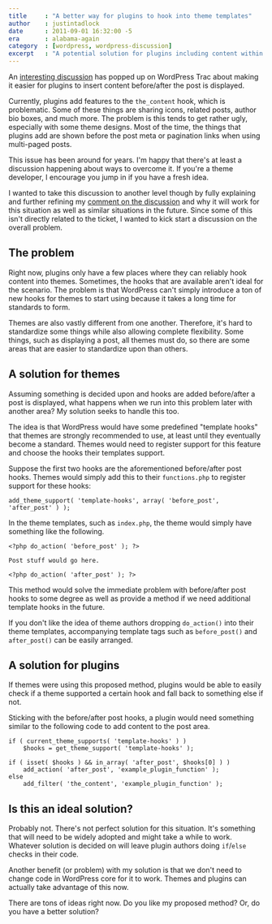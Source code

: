 ```yaml
---
title     : "A better way for plugins to hook into theme templates"
author    : justintadlock
date      : 2011-09-01 16:32:00 -5
era       : alabama-again
category  : [wordpress, wordpress-discussion]
excerpt   : "A potential solution for plugins including content within theme templates."
---
```


An <a href="http://core.trac.wordpress.org/ticket/18561" title="Better way to insert things below individual posts">interesting discussion</a> has popped up on WordPress Trac about making it easier for plugins to insert content before/after the post is displayed.

Currently, plugins add features to the <code>the_content</code> hook, which is problematic.  Some of these things are sharing icons, related posts, author bio boxes, and much more.  The problem is this tends to get rather ugly, especially with some theme designs.  Most of the time, the things that plugins add are shown before the post meta or pagination links when using multi-paged posts.

This issue has been around for years.  I'm happy that there's at least a discussion happening about ways to overcome it.  If you're a theme developer, I encourage you jump in if you have a fresh idea.

I wanted to take this discussion to another level though by fully explaining and further refining my <a href="http://core.trac.wordpress.org/ticket/18561#comment:48">comment on the discussion</a> and why it will work for this situation as well as similar situations in the future.  Since some of this isn't directly related to the ticket, I wanted to kick start a discussion on the overall problem.

<h2>The problem</h2>

Right now, plugins only have a few places where they can reliably hook content into themes.  Sometimes, the hooks that are available aren't ideal for the scenario.  The problem is that WordPress can't simply introduce a ton of new hooks for themes to start using because it takes a long time for standards to form.

Themes are also vastly different from one another.  Therefore, it's hard to standardize some things while also allowing complete flexibility.  Some things, such as displaying a post, all themes must do, so there are some areas that are easier to standardize upon than others.

<h2>A solution for themes</h2>

Assuming something is decided upon and hooks are added before/after a post is displayed, what happens when we run into this problem later with another area?  My solution seeks to handle this too.

The idea is that WordPress would have some predefined "template hooks" that themes are strongly recommended to use, at least until they eventually become a standard.  Themes would need to register support for this feature and choose the hooks their templates support.

Suppose the first two hooks are the aforementioned before/after post hooks.  Themes would simply add this to their <code>functions.php</code> to register support for these hooks:

<pre><code>add_theme_support( 'template-hooks', array( 'before_post', 'after_post' ) );</code></pre>

In the theme templates, such as <code>index.php</code>, the theme would simply have something like the following.

<pre><code>&lt;?php do_action( 'before_post' ); ?>

Post stuff would go here.

&lt;?php do_action( 'after_post' ); ?></code></pre>

This method would solve the immediate problem with before/after post hooks to some degree as well as provide a method if we need additional template hooks in the future.

If you don't like the idea of theme authors dropping <code>do_action()</code> into their theme templates, accompanying template tags such as <code>before_post()</code> and <code>after_post()</code> can be easily arranged.

<h2>A solution for plugins</h2>

If themes were using this proposed method, plugins would be able to easily check if a theme supported a certain hook and fall back to something else if not.

Sticking with the before/after post hooks, a plugin would need something similar to the following code to add content to the post area.

<pre><code>if ( current_theme_supports( 'template-hooks' ) )
	$hooks = get_theme_support( 'template-hooks' );

if ( isset( $hooks ) && in_array( 'after_post', $hooks[0] ) )
	add_action( 'after_post', 'example_plugin_function' );
else
	add_filter( 'the_content', 'example_plugin_function' );</code></pre>

<h2>Is this an ideal solution?</h2>

Probably not.  There's not perfect solution for this situation.  It's something that will need to be widely adopted and might take a while to work.  Whatever solution is decided on will leave plugin authors doing <code>if</code>/<code>else</code> checks in their code.

Another benefit (or problem) with my solution is that we don't need to change code in WordPress core for it to work.  Themes and plugins can actually take advantage of this now.

There are tons of ideas right now.  Do you like my proposed method?  Or, do you have a better solution?
